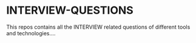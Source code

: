 # INTERVIEW-QUESTIONS
This repos contains all the INTERVIEW related questions of different tools and technologies....
